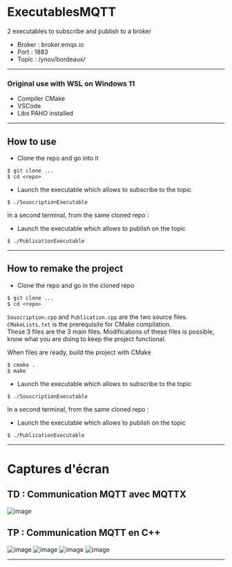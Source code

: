 # ExecutablesMQTT
2 executables to subscribe and publish to a broker   
- Broker : broker.emqx.io  
- Port : 1883   
- Topic : /ynov/bordeaux/  

---

### Original use with WSL on Windows 11
- Compiler CMake
- VSCode
- Libs PAHO installed 

---

## How to use
- Clone the repo and go into it
```
$ git clone ...
$ cd <repo>
```
- Launch the executable which allows to subscribe to the topic
```
$ ./SouscriptionExecutable
```
In a second terminal, from the same cloned repo :
- Launch the executable which allows to publish on the topic
```
$ ./PublicationExecutable
```

---

## How to remake the project 

- Clone the repo and go in the cloned repo
```
$ git clone ...
$ cd <repo>
```
`Souscription.cpp` and `Publication.cpp` are the two source files.   
`CMakeLists.txt` is the prerequisite for CMake compilation.   
These 3 files are the 3 main files. Modifications of these files is possible, know what you are doing to keep the project functional.   

When files are ready, build the project with CMake
```
$ cmake .
$ make
```
- Launch the executable which allows to subscribe to the topic
```
$ ./SouscriptionExecutable
```
In a second terminal, from the same cloned repo :
- Launch the executable which allows to publish on the topic
```
$ ./PublicationExecutable
```

---
# Captures d'écran 

## TD : Communication MQTT avec MQTTX

![image](https://user-images.githubusercontent.com/72506988/232084245-290694d2-ea1c-464c-b5a0-687d21ce60d1.png)

## TP : Communication MQTT en C++

![image](https://user-images.githubusercontent.com/72506988/232091829-f4d00730-3da1-4a91-a506-5bfe566c15a6.png)
![image](https://user-images.githubusercontent.com/72506988/232089558-b1339202-4cda-40c1-9781-e37f1e154d65.png)
![image](https://user-images.githubusercontent.com/72506988/232090703-b4f1af52-3511-48ef-b14e-bae2c0ddb765.png)
![image](https://user-images.githubusercontent.com/72506988/232090774-cb71f0bf-8fd5-4d67-8955-b7ad0bae65ec.png)


--- 
